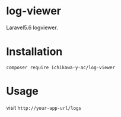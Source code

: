 # log-viewer
Laravel5.6 logviewer.

# Installation
`composer require ichikawa-y-ac/log-viewer`

# Usage
visit `http://your-app-url/logs`
